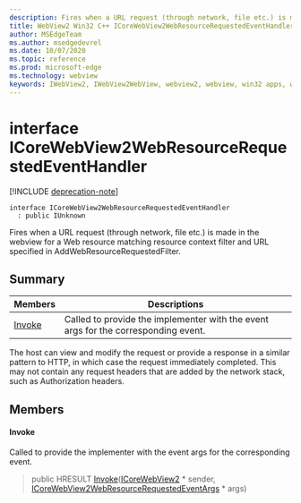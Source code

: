 ```yaml
---
description: Fires when a URL request (through network, file etc.) is made in the webview for a Web resource matching resource context filter and URL specified in AddWebResourceRequestedFilter.
title: WebView2 Win32 C++ ICoreWebView2WebResourceRequestedEventHandler
author: MSEdgeTeam
ms.author: msedgedevrel
ms.date: 10/07/2020
ms.topic: reference
ms.prod: microsoft-edge
ms.technology: webview
keywords: IWebView2, IWebView2WebView, webview2, webview, win32 apps, win32, edge, ICoreWebView2, ICoreWebView2Controller, browser control, edge html, ICoreWebView2WebResourceRequestedEventHandler
---
```


# interface ICoreWebView2WebResourceRequestedEventHandler 

[!INCLUDE [deprecation-note](../includes/deprecation-note.md)]

```
interface ICoreWebView2WebResourceRequestedEventHandler
  : public IUnknown
```

Fires when a URL request (through network, file etc.) is made in the webview for a Web resource matching resource context filter and URL specified in AddWebResourceRequestedFilter.

## Summary

 Members                        | Descriptions
--------------------------------|---------------------------------------------
[Invoke](#invoke) | Called to provide the implementer with the event args for the corresponding event.

The host can view and modify the request or provide a response in a similar pattern to HTTP, in which case the request immediately completed. This may not contain any request headers that are added by the network stack, such as Authorization headers.

## Members

#### Invoke 

Called to provide the implementer with the event args for the corresponding event.

> public HRESULT [Invoke](#invoke)([ICoreWebView2](icorewebview2.md) * sender, [ICoreWebView2WebResourceRequestedEventArgs](icorewebview2webresourcerequestedeventargs.md) * args)

